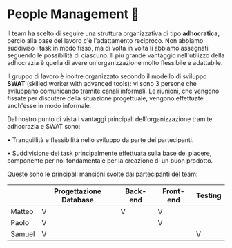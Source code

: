 ﻿# People Management 👥 
Il team ha scelto di seguire una struttura organizzativa di tipo **adhocratica**, perciò alla base del lavoro c'è l'adattamento reciproco. Non abbiamo suddiviso i task in modo fisso, ma di volta in volta li abbiamo assegnati seguendo le possibilità di ciascuno. Il più grande vantaggio nell'utilizzo della adhocrazia è quella di avere un'organizzazione molto flessibile e adattabile.

Il gruppo di lavoro è inoltre organizzato secondo il modello di sviluppo **SWAT** (skilled worker with advanced tools): vi sono 3 persone che sviluppano comunicando tramite canali informali. Le riunioni, che vengono fissate per discutere della situazione progettuale, vengono effettuate anch'esse in modo informale.

Dal nostro punto di vista i vantaggi principali dell'organizzazione tramite adhocrazia e SWAT sono:

• Tranquillità e flessibilità nello sviluppo da parte dei partecipanti.

• Suddivisione dei task principalmente effettuata sulla base del piacere, componente per noi fondamentale per la creazione di un buon prodotto.

Queste sono le principali mansioni svolte dai partecipanti del team:

|  | Progettazione Database | Back-end | Front-end | Testing |
| --- | --- | --- | --- | --- |
| Matteo | V | V | V |  |
| Paolo | V |  | V |  |
| Samuel | V |  |  | V |

